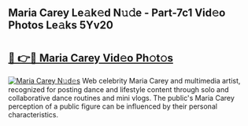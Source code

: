 ## Maria Carey Le𝚊k𝚎d N𝚞𝚍e - Part-7c1 Vid𝚎o Photos Le𝚊ks 5Yv20

# <h2><a href="http://fbfxnpk.evod.top/?m=Maria+Carey">🔗 👉🔴 Maria Carey Vid𝚎o Ph𝚘t𝚘s</a></h2>

[![Maria Carey N𝚞d𝚎s](https://i.imgur.com/8V9OHl7.gif)](http://fbfxnpk.evod.top/?m=Maria+Carey)
Web celebrity Maria Carey and multimedia artist, recognized for posting dance and lifestyle content through solo and collaborative dance routines and mini vlogs. The public's Maria Carey perception of a public figure can be influenced by their personal characteristics. 
